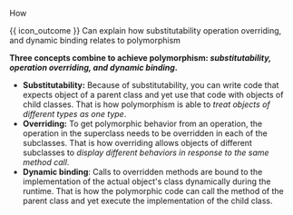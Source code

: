 <span id="title">How</span>

<span id="prereqs"><panel src="../../../oop/inheritance/substitutability/unit-inElsewhere-asFlat.md" boilerplate header="%%{{ icon_prereq }} Paradigms → Object Oriented Programming → Inheritance → Substitutability%%" />
<panel src="../../../oop/inheritance/dynamicAndStaticBinding/unit-inElsewhere-asFlat.md" boilerplate header="%%{{ icon_prereq }} Paradigms → Object Oriented Programming → Inheritance → Dynamic and Static Binding%%" /></span>

<span id="outcomes">{{ icon_outcome }} Can explain how substitutability operation overriding, and dynamic binding relates to polymorphism</span>

<div id="body">

**Three concepts combine to achieve polymorphism: _substitutability, operation overriding, and dynamic binding_.**

* **Substitutability:** Because of substitutability, you can write code that expects object of a parent class and yet use that code with objects of child classes. That is how polymorphism is able to _treat objects of different types as one type_.
* **Overriding:** To get polymorphic behavior from an operation, the operation in the superclass needs to be overridden in each of the subclasses. That is how overriding allows objects of different subclasses to _display different behaviors in response to the same method call_.
* **Dynamic binding**: Calls to overridden methods are bound to the implementation of the actual object's class dynamically during the runtime. That is how the polymorphic code can call the method of the parent class and yet execute the implementation of the child class.

</div>

<div id="extras">
  <include src="exercises.md" />
</div>